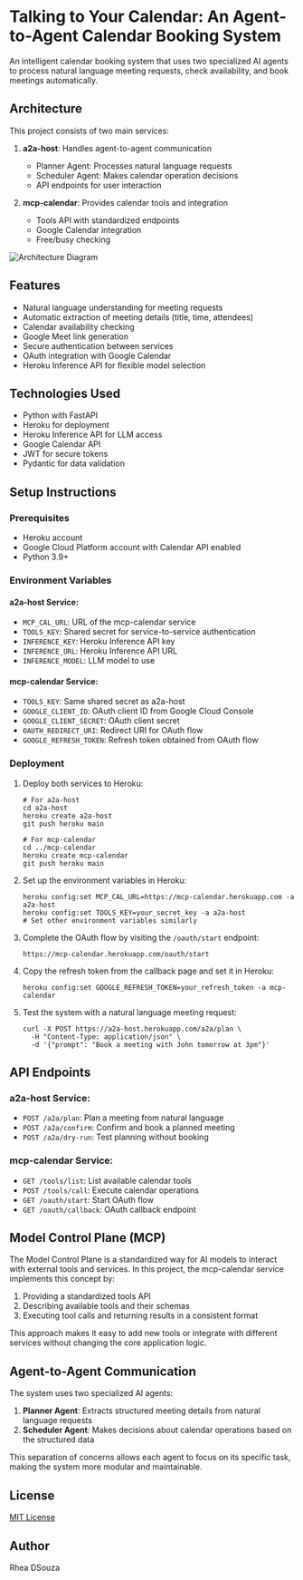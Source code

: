 # Talking to Your Calendar: An Agent-to-Agent Calendar Booking System

An intelligent calendar booking system that uses two specialized AI agents to process natural language meeting requests, check availability, and book meetings automatically.

## Architecture

This project consists of two main services:

1. **a2a-host**: Handles agent-to-agent communication
   - Planner Agent: Processes natural language requests
   - Scheduler Agent: Makes calendar operation decisions
   - API endpoints for user interaction

2. **mcp-calendar**: Provides calendar tools and integration
   - Tools API with standardized endpoints
   - Google Calendar integration
   - Free/busy checking

![Architecture Diagram](images/architecture_diagram.png)

## Features

- Natural language understanding for meeting requests
- Automatic extraction of meeting details (title, time, attendees)
- Calendar availability checking
- Google Meet link generation
- Secure authentication between services
- OAuth integration with Google Calendar
- Heroku Inference API for flexible model selection

## Technologies Used

- Python with FastAPI
- Heroku for deployment
- Heroku Inference API for LLM access
- Google Calendar API
- JWT for secure tokens
- Pydantic for data validation

## Setup Instructions

### Prerequisites

- Heroku account
- Google Cloud Platform account with Calendar API enabled
- Python 3.9+

### Environment Variables

#### a2a-host Service:
- `MCP_CAL_URL`: URL of the mcp-calendar service
- `TOOLS_KEY`: Shared secret for service-to-service authentication
- `INFERENCE_KEY`: Heroku Inference API key
- `INFERENCE_URL`: Heroku Inference API URL
- `INFERENCE_MODEL`: LLM model to use

#### mcp-calendar Service:
- `TOOLS_KEY`: Same shared secret as a2a-host
- `GOOGLE_CLIENT_ID`: OAuth client ID from Google Cloud Console
- `GOOGLE_CLIENT_SECRET`: OAuth client secret
- `OAUTH_REDIRECT_URI`: Redirect URI for OAuth flow
- `GOOGLE_REFRESH_TOKEN`: Refresh token obtained from OAuth flow

### Deployment

1. Deploy both services to Heroku:
   ```
   # For a2a-host
   cd a2a-host
   heroku create a2a-host
   git push heroku main
   
   # For mcp-calendar
   cd ../mcp-calendar
   heroku create mcp-calendar
   git push heroku main
   ```

2. Set up the environment variables in Heroku:
   ```
   heroku config:set MCP_CAL_URL=https://mcp-calendar.herokuapp.com -a a2a-host
   heroku config:set TOOLS_KEY=your_secret_key -a a2a-host
   # Set other environment variables similarly
   ```

3. Complete the OAuth flow by visiting the `/oauth/start` endpoint:
   ```
   https://mcp-calendar.herokuapp.com/oauth/start
   ```

4. Copy the refresh token from the callback page and set it in Heroku:
   ```
   heroku config:set GOOGLE_REFRESH_TOKEN=your_refresh_token -a mcp-calendar
   ```

5. Test the system with a natural language meeting request:
   ```
   curl -X POST https://a2a-host.herokuapp.com/a2a/plan \
     -H "Content-Type: application/json" \
     -d '{"prompt": "Book a meeting with John tomorrow at 3pm"}'
   ```

## API Endpoints

### a2a-host Service:
- `POST /a2a/plan`: Plan a meeting from natural language
- `POST /a2a/confirm`: Confirm and book a planned meeting
- `POST /a2a/dry-run`: Test planning without booking

### mcp-calendar Service:
- `GET /tools/list`: List available calendar tools
- `POST /tools/call`: Execute calendar operations
- `GET /oauth/start`: Start OAuth flow
- `GET /oauth/callback`: OAuth callback endpoint

## Model Control Plane (MCP)

The Model Control Plane is a standardized way for AI models to interact with external tools and services. In this project, the mcp-calendar service implements this concept by:

1. Providing a standardized tools API
2. Describing available tools and their schemas
3. Executing tool calls and returning results in a consistent format

This approach makes it easy to add new tools or integrate with different services without changing the core application logic.

## Agent-to-Agent Communication

The system uses two specialized AI agents:

1. **Planner Agent**: Extracts structured meeting details from natural language requests
2. **Scheduler Agent**: Makes decisions about calendar operations based on the structured data

This separation of concerns allows each agent to focus on its specific task, making the system more modular and maintainable.

## License

[MIT License](LICENSE)

## Author

Rhea DSouza
